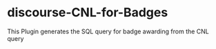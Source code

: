 # discourse-CNL-for-Badges
This Plugin generates the SQL query for badge awarding from the CNL query
